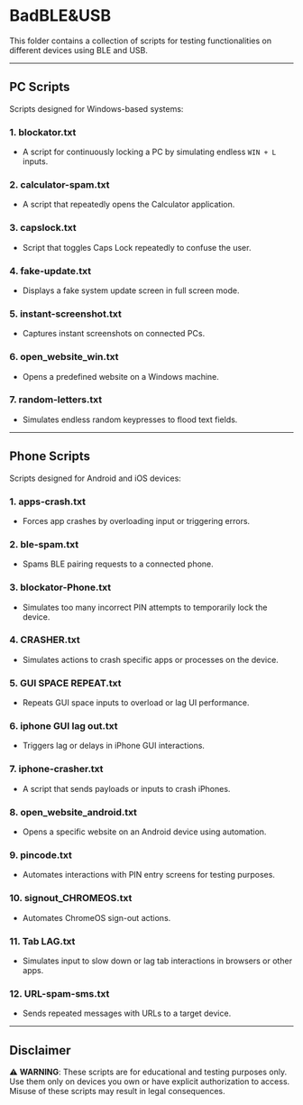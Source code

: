 # BadBLE&USB

This folder contains a collection of scripts for testing functionalities on different devices using BLE and USB.

---

## **PC Scripts**
Scripts designed for Windows-based systems:

### 1. **blockator.txt**
   - A script for continuously locking a PC by simulating endless `WIN + L` inputs.

### 2. **calculator-spam.txt**
   - A script that repeatedly opens the Calculator application.

### 3. **capslock.txt**
   - Script that toggles Caps Lock repeatedly to confuse the user.

### 4. **fake-update.txt**
   - Displays a fake system update screen in full screen mode.

### 5. **instant-screenshot.txt**
   - Captures instant screenshots on connected PCs.

### 6. **open_website_win.txt**
   - Opens a predefined website on a Windows machine.

### 7. **random-letters.txt**
   - Simulates endless random keypresses to flood text fields.

---

## **Phone Scripts**
Scripts designed for Android and iOS devices:

### 1. **apps-crash.txt**
   - Forces app crashes by overloading input or triggering errors.

### 2. **ble-spam.txt**
   - Spams BLE pairing requests to a connected phone.

### 3. **blockator-Phone.txt**
   - Simulates too many incorrect PIN attempts to temporarily lock the device.

### 4. **CRASHER.txt**
   - Simulates actions to crash specific apps or processes on the device.

### 5. **GUI SPACE REPEAT.txt**
   - Repeats GUI space inputs to overload or lag UI performance.

### 6. **iphone GUI lag out.txt**
   - Triggers lag or delays in iPhone GUI interactions.

### 7. **iphone-crasher.txt**
   - A script that sends payloads or inputs to crash iPhones.

### 8. **open_website_android.txt**
   - Opens a specific website on an Android device using automation.

### 9. **pincode.txt**
   - Automates interactions with PIN entry screens for testing purposes.

### 10. **signout_CHROMEOS.txt**
   - Automates ChromeOS sign-out actions.

### 11. **Tab LAG.txt**
   - Simulates input to slow down or lag tab interactions in browsers or other apps.

### 12. **URL-spam-sms.txt**
   - Sends repeated messages with URLs to a target device.

---

## **Disclaimer**
⚠️ **WARNING**: These scripts are for educational and testing purposes only. Use them only on devices you own or have explicit authorization to access. Misuse of these scripts may result in legal consequences.

